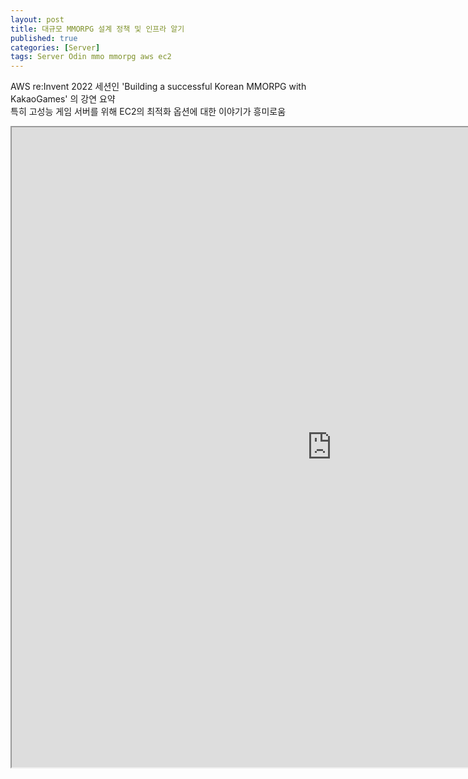 ```yaml
---
layout: post
title: 대규모 MMORPG 설계 정책 및 인프라 알기
published: true
categories: [Server]
tags: Server Odin mmo mmorpg aws ec2
---
```

AWS re:Invent 2022 세션인 'Building a successful Korean MMORPG with KakaoGames' 의 강연 요약  
특히 고성능 게임 서버를 위해 EC2의 최적화 옵션에 대한 이야기가 흥미로움   
   
<iframe width="1024" height="1024" src="https://docs.google.com/document/d/e/2PACX-1vRZRVzeeC04KFjncwZKKmWRObpBiQxyUPBkPUzDesZmwenuISTxitUB9CPQiiIi5jCkmTVWk2e6VAXp/pub?embedded=true"></iframe>  
  